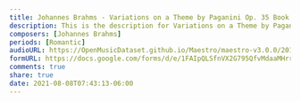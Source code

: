 ```yaml
---
title: Johannes Brahms - Variations on a Theme by Paganini Op. 35 Book II (3)
description: This is the description for Variations on a Theme by Paganini Op. 35 Book II by Johannes Brahms
composers: [Johannes Brahms]
periods: [Romantic]
audioURL: https://OpenMusicDataset.github.io/Maestro/maestro-v3.0.0/2013/ORIG-MIDI_01_7_8_13_Group__MID--AUDIO_07_R2_2013_wav--1.midi
formURL: https://docs.google.com/forms/d/e/1FAIpQLSfnVX2G795QfvMdaaMHrrHV2t1EeprSCpdwGY4o2h4hX18Eag/viewform
comments: true
share: true
date: 2021-08-08T07:43:13-06:00
---
```

